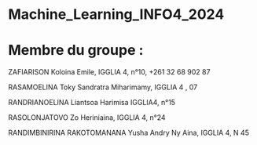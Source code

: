# Machine_Learning_INFO4_2024

# Membre du groupe :

  ZAFIARISON Koloina Emile, IGGLIA 4, n°10, +261 32 68 902 87

  RASAMOELINA Toky Sandratra Miharimamy, IGGLIA 4 , 07

  RANDRIANOELINA Liantsoa Harimisa IGGLIA4, n°15

  RASOLONJATOVO Zo Heriniaina, IGGLIA 4, n°24

  RANDIMBINIRINA RAKOTOMANANA Yusha Andry Ny Aina, IGGLIA 4, N 45
